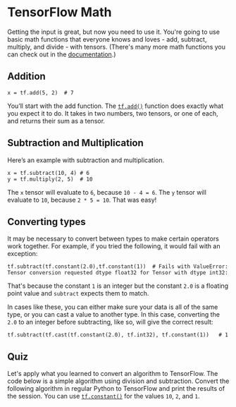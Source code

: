 # TensorFlow Math

Getting the input is great, but now you need to use it. You're going to use basic math functions that everyone knows and loves - add, subtract, multiply, and divide - with tensors. (There's many more math functions you can check out in the [documentation](https://www.tensorflow.org/api_docs/python/math_ops/).)

## Addition

```
x = tf.add(5, 2)  # 7

```

You’ll start with the add function. The [`tf.add()`](https://www.tensorflow.org/api_guides/python/math_ops) function does exactly what you expect it to do. It takes in two numbers, two tensors, or one of each, and returns their sum as a tensor.

## Subtraction and Multiplication

Here’s an example with subtraction and multiplication.

```
x = tf.subtract(10, 4) # 6
y = tf.multiply(2, 5)  # 10

```

The `x` tensor will evaluate to `6`, because `10 - 4 = 6`. The `y` tensor will evaluate to `10`, because `2 * 5 = 10`. That was easy!

## Converting types

It may be necessary to convert between types to make certain operators work together. For example, if you tried the following, it would fail with an exception:

```
tf.subtract(tf.constant(2.0),tf.constant(1))  # Fails with ValueError: Tensor conversion requested dtype float32 for Tensor with dtype int32: 

```

That's because the constant `1` is an integer but the constant `2.0` is a floating point value and `subtract` expects them to match.

In cases like these, you can either make sure your data is all of the same type, or you can cast a value to another type. In this case, converting the `2.0` to an integer before subtracting, like so, will give the correct result:

```
tf.subtract(tf.cast(tf.constant(2.0), tf.int32), tf.constant(1))   # 1

```

## Quiz

Let's apply what you learned to convert an algorithm to TensorFlow. The code below is a simple algorithm using division and subtraction. Convert the following algorithm in regular Python to TensorFlow and print the results of the session. You can use [`tf.constant()`](https://www.tensorflow.org/api_guides/python/constant_op) for the values `10`, `2`, and `1`.

